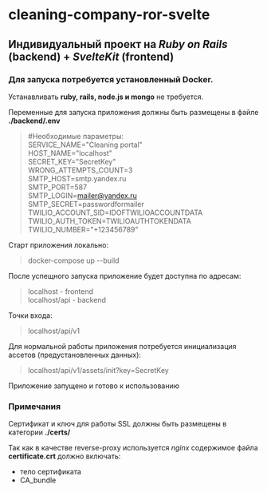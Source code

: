 # cleaning-company-ror-svelte
## Индивидуальный проект на *Ruby on Rails* (backend) + *SvelteKit* (frontend)

### Для запуска потребуется установленный Docker.
Устанавливать **ruby, rails, node.js и mongo** не требуется.

Переменные для запуска приложения должны быть размещены в файле **./backend/.env**

> #Необходимые параметры:\
  SERVICE_NAME="Cleaning portal"\
  HOST_NAME="localhost"\
  SECRET_KEY="SecretKey"\
  WRONG_ATTEMPTS_COUNT=3\
  SMTP_HOST=smtp.yandex.ru\
  SMTP_PORT=587\
  SMTP_LOGIN=mailer@yandex.ru\
  SMTP_SECRET=passwordformailer\
  TWILIO_ACCOUNT_SID=IDOFTWILIOACCOUNTDATA\
  TWILIO_AUTH_TOKEN=TWILIOAUTHTOKENDATA\
  TWILIO_NUMBER="+123456789"


Старт приложения локально:

> docker-compose up --build

После успещного запуска приложение будет доступна по адресам:

> localhost - frontend\
> localhost/api - backend

Точки входа:

> localhost/api/v1

Для нормальной работы приложения потребуется инициализация ассетов (предустановленных данных):

> localhost/api/v1/assets/init?key=SecretKey

Приложение запущено и готово к использованию

### Примечания

Сертификат и ключ для работы SSL должны быть размещены в категории **./certs/**

Так как в качестве reverse-proxy используется *nginx* содержимое файла **certificate.crt** должно включать:
- тело сертификата
- CA_bundle